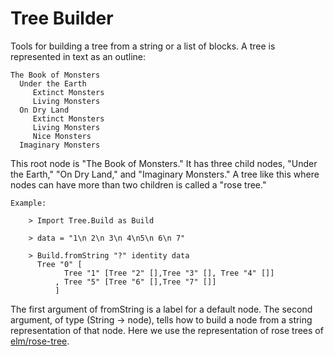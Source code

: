 # Tree Builder

Tools for building
a tree from a string or a list of blocks. A tree
is represented in text as an outline:

    The Book of Monsters
      Under the Earth
         Extinct Monsters
         Living Monsters
      On Dry Land
         Extinct Monsters
         Living Monsters
         Nice Monsters
      Imaginary Monsters

This root node is "The Book of Monsters." It has three child nodes,
"Under the Earth," "On Dry Land," and "Imaginary Monsters." A tree like
this where nodes can have more than two children is called a "rose tree."

    Example:

        > Import Tree.Build as Build

        > data = "1\n 2\n 3\n 4\n5\n 6\n 7"

        > Build.fromString "?" identity data
          Tree "0" [
                Tree "1" [Tree "2" [],Tree "3" [], Tree "4" []]
              , Tree "5" [Tree "6" [],Tree "7" []]
              ]

The first argument of fromString is a label for a default node.
The second argument, of type (String -> node), tells how to build a node from a string
representation of that node. Here we use the representation of rose trees of
[elm/rose-tree](https://package.elm-lang.org/packages/zwilias/elm-rosetree/latest/).
